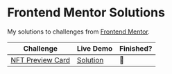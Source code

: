 # Frontend Mentor Solutions

My solutions to challenges from [Frontend Mentor](https://www.frontendmentor.io/).

| Challenge | Live Demo | Finished? | 
| --------- | --------- | --------- |
| [NFT Preview Card](https://www.frontendmentor.io/challenges/nft-preview-card-component-SbdUL_w0U) | [Solution](https://pa-aggarwal.github.io/frontend-mentor/nft-preview-card/index.html) |  :construction: |
